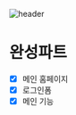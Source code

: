 ![header](https://capsule-render.vercel.app/api?type=waving&color=auto&height=300&section=header&text=Alzheimer's%20disease%20&fontSize=90&animation=fadeIn&fontAlignY=38&desc=%20Front&descAlignY=65&descAlign=75)
# 완성파트
* [x] 메인 홈페이지
* [x] 로그인폼
* [x] 메인 기능
